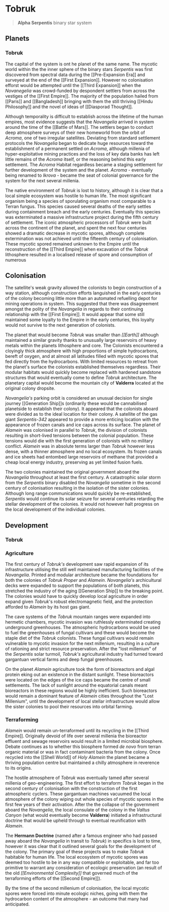# Tobruk

> **Alpha Serpentis** binary star system

## Planets

### Tobruk  

The capital of the system is ont he planet of the same name. The mycotic world within the the inner sphere of the binary stars *Serpentis* was first discovered from spectral data during the [[Pre-Expansion Era]] and surveyed at the end of the [[First Expansion]]. However no colonisation efforst would be attempted until the [[Third Expansion]] when the *Novanegelia* was crowd-funded by despondent settlers from across the vestiges of the [[First Empire]]. The majority of the population hailed from [[Paris]] and [[Bangladesh]] bringing with them the still thriving [[Hindu Philosophy]] and the novel of ideas of [[Diasporad Thought]].  

Although temporality is difficult to establish across the lifetime of the human empires, most evidence suggests that the *Novangelia* arrived in system around the time of the [[Battle of Mars]]. The settlers began to conduct deep atmosphere surveys of their new homeworld from the orbit of *Acroma*, one of two irregular satellites. Deviating from standard settlement protocols the *Novangelia* began to dedicate huge resources toward the establishment of a permanent settled on *Acroma*, although millenia of hyper-exploitative mining practices and the loss of key data banks has left little remains of the *Acroma* itself, or the reasoning behind this early settlement. The *Acroma* Habitat regardless became a staging settlement for further development of the system and the planet. *Acroma* - eventually being renamed to *Ikrova* - became the seat of colonial governance for the system for the next several millenia.

The native environment of *Tobruk* is lost to history, although it is clear that a local simple ecosystem was hostile to human life. The most significant organism being a species of sporulating organism most comparable to a Terran fungus. This species caused several deaths of the early settles during containment breach and the early centuries. Eventually this species was exterminated a massive infrastructure project during the fifth century of settlement. The iconic atmospheric processors of *Tobruk* were built across the continent of the planet, and spent the next four centuries showed a dramatic decrease in mycotic spores, although complete extermination was not achieved until the fifteenth century of colonisation. These mycotic spored remained unknown to the Empire until the reconstruction of the [[Third Empire]] when excavation of the *Tobruk* lithosphere resulted in a localised release of spore and consumption of numerous


## Colonisation



The satellite's weak gravity allowed the colonists to begin construction of a way station, although construction efforts languished in the early centuries of the colony becoming little more than an automated refuelling depot for mining operations in system. This suggested that there was disagreement amongst the polity of the *Novangelia* in regards to their continuing relationship with the [[First Empire]]. It would appear that some still maintained some loyalty to the Empire in the early centuries, this loyalty would not survive to the next generation of colonists.

The planet that would become *Tobruk* was smaller than *[[Earth]]* although maintained a similar gravity thanks to unusually large reservoirs of heavy metals within the planets lithosphere and core. The Colonists encountered a cloyingly thick atmosphere with high proportions of simple hydrocarbons, bereft of oxygen, and at almost all latitudes filled with mycotic spores that fed directly from the hydrocarbons. With limited resources to retreat from the planet's surface the colonists established themselves regardless. Their modular habitats would quickly become replaced with hardened sandstone structures that would eventually come to define *Tobruk* architecture. The planetary capital would become the mountain city of **Valderra** located at the original colony dropsite.

*Novangelia's* parking orbit is considered an unusual decision for single journey [[Generation Ship]]s (ordinarily these would be cannabilised planetside to establish their colony). It appeared that the colonists aboard were divided as to the ideal location for their colony. A satellite of the gas giant *Serpentis-342* appeared to provide a more enticing location with the appearance of frozen canals and ice caps across its surface. The planet of *Alamein* was colonised in parallel to *Tobruk*, the division of colonists resulting in short-lived tensions between the colonial population. These tensions would die with the first generation of colonists with no military conflict. *Alamein* was in absolute terms larger than *Tobruk* however less dense, with a thinner atmosphere and no local ecosystem. Its frozen canals and ice sheets had entombed large reservoirs of methane that provided a cheap local energy industry, preserving as yet limited fusion fuels.

The two colonies maintained the original government aboard the *Novangelia* throughout at least the first century. A catastrophic solar storm from the *Serpentis* binary disabled the *Novangelia* sometime in the second century of colonisation resulting in the isolation of the sister colonies. Although long range communications would quickly be re-established, *Serpentis* would continue its solar seizure for several centuries retarding the stellar development of the colonies. It would not however halt progress on the local development of the individual colonies.

## Development

### Tobruk



### Agriculture

The first century of *Tobruk's* development saw rapid expansion of its infrastructure utilising the still well maintained manufacturing facilities of the *Novangelia*. Printed and modular architecture became the foundations for both the colonies of *Tobruk Proper* and *Alamein*. *Novangelia's* archicultural decks were expanded to support the populations of both planets, this stretched the industry of the aging [[Generation Ship]] to the breaking point. The colonies would have to quickly develop local agriculture in order expand given *Tobruk*'s robust electromagnetic field, and the protection afforded to *Alamein* by its host gas giant.

The cave systems of the *Tobruk* mountain ranges were expanded into hermetic chambers, mycotic invasion was ruthlessly exterminated creating underground greenhouses. The atmospheric hydrocarbons would be used to fuel the greenhouses of fungal cultivars and these would become the staple diet of the *Tobruk* colonists. These fungal cultivars would remain vulnerable to mycotic invasion for the next millenium, resulting in a culture of rationing and strict resource preservation. After the "lost millenium" of the *Serpentis* solar turmoil, *Tobruk's* agricultural industry had turned toward gargantuan vertical farms and deep fungal greenhouses.

On the planet *Alamein* agriculture took the form of bioreactors and algal protein eking out an existence in the distant sunlight. These bioreactors were located on the edges of the ice caps became the centre of small settlements. The lack of sunlight around the equatorial canals meant bioreactors in these regions would be highly inefficient. Such bioreactors would remain a dominant feature of *Alamein* cities throughout the "Lost Millenium", until the development of local stellar infrastructure would allow the sister colonies to pool their resources into orbital farming.

### Terraforming  

*Alamein* would remain un-terraformed until its recycling in the [[Third Empire]]. Originally devoid of life over several millenia the bioreactor effluent and sewage reservoirs would result in a limited microbial biosphere. Debate continues as to whether this biosphere formed *de novo* from terran organic material or was in fact contaminant bacteria from the colony. Once recycled into the [[Shell World]] of *Holy Alamein* the planet became a thriving population centre but maintained a chilly atmosphere in reverence to its origins.

The hostile atmosphere of *Tobruk* was eventually tamed after several millenia of geo-engineering. The first effort to terraform *Tobruk* began in the second century of colonisation with the construction of the first atmospheric cyclers. These gargantuan machines vacuumed the local atmosphere of the colony wiping out whole species of mycotic spores in the first few years of their activation. After the the collapse of the government aboard the *Novangelia*, the local consulate of the colony in the *Valtus Canyon* (what would eventually become **Valderra**) initiated a infrastructural doctrine that would be upheld through to eventual reunification with *Alamein*.

The **Hermann Doctrine** (named after a famous engineer who had passed away aboard the *Novangelia* in transit to *Tobruk*) in specifics is lost to time, however it was clear that it outlined several goals for the development of the colony. The primary goal of these projects was to make *Tobruk* habitable for human life. The local ecosystem of mycotic spores was deemed too hostile to be in any way compatible or exploitable, and far too primitive to warrant any consideration of ecologic preservation (an result of the old *[[Environmental Complexity]]* that governed much of the terraforming efforts of the [[Second Empire]]).

By the time of the second millenium of colonisation, the local mycotic spores were forced into minute ecologic niches, going with them the hydrocarbon content of the atmosphere - an outcome that many had anticipated.
